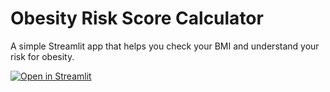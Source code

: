 # Obesity Risk Score Calculator

A simple Streamlit app that helps you check your BMI and understand your risk for obesity.

[![Open in Streamlit](https://static.streamlit.io/badges/streamlit_badge_black_white.svg)](https://literate-lamp-r4pj59x6v472xj5g-8501.app.github.dev/)
